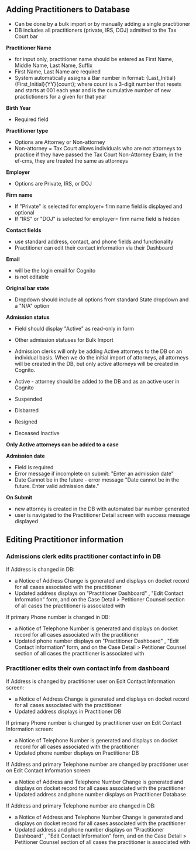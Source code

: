 ## Adding Practitioners to Database

* Can be done by a bulk import or by manually adding a single practitioner
* DB includes all practitioners (private, IRS, DOJ) admitted to the Tax Court bar

**Practitioner Name**
* for input only, practitioner name should be entered as First Name, Middle Name, Last Name, Suffix
* First Name, Last Name are required
* System automatically assigns a Bar number in format: {Last_Initial}{First_Initial}{YY}{count}; where count is a 3-digit number that resets and starts at 001 each year and is the cumulative number of new practictioners for a given for that year

**Birth Year**
* Required field

**Practitioner type**
* Options are Attorney or Non-attorney
* Non-attorney = Tax Court allows individuals who are not attorneys to practice if they have passed the Tax Court Non-Attorney Exam; in the ef-cms, they are treated the same as attorneys

**Employer**
* Options are Private, IRS, or DOJ

**Firm name**
* If "Private" is selected for employer= firm name field is displayed and optional
* If "IRS" or "DOJ" is selected for employer= firm name field is hidden 

**Contact fields**
* use standard address, contact, and phone fields and functionality
* Practitioner can edit their contact information via their Dashboard

**Email**
* will be the login email for Cognito
* is not editable

**Original bar state**
* Dropdown should include all options from standard State dropdown and a "N/A" option

**Admission status**
* Field should display "Active" as read-only in form
* Other admission statuses for Bulk Import
* Admission clerks will only be adding Active attorneys to the DB on an individual basis. When we do the initial import of attorneys, all attorneys will be created in the DB, but only active attorneys will be created in Cognito.

* Active - attorney should be added to the DB and as an active user in Cognito
* Suspended
* Disbarred
* Resigned
* Deceased
Inactive

**Only Active attorneys can be added to a case**

**Admission date**
* Field is required
* Error message if incomplete on submit: "Enter an admission date"
* Date Cannot be in the future - error message "Date cannot be in the future. Enter valid admission date."

**On Submit**
* new attorney is created in the DB with automated bar number generated
* user is navigated to the Practitioner Detail screen with success message displayed


## Editing Practitioner information

### Admissions clerk edits practitioner contact info in DB
If Address is changed in DB:
* a Notice of Address Change is generated and displays on docket record for all cases associated with the practitioner
* Updated address displays on "Practitioner Dashboard" , "Edit Contact Information" form, and on the Case Detail > Petitioner Counsel section of all cases the practitioner is associated with

If primary Phone number is changed in DB:
* a Notice of Telephone Number is generated and displays on docket record for all cases associated with the practitioner
* Updated phone number displays on "Practitioner Dashboard" , "Edit Contact Information" form, and on the Case Detail > Petitioner Counsel section of all cases the practitioner is associated with

### Practitioner edits their own contact info from dashboard
If Address is changed by practitioner user on Edit Contact Information screen:
* a Notice of Address Change is generated and displays on docket record for all cases associated with the practitioner
* Updated address displays in Practitioner DB

If primary Phone number is changed by practitioner user on Edit Contact Information screen:
* a Notice of Telephone Number is generated and displays on docket record for all cases associated with the practitioner
* Updated phone number displays on Practitioner DB

If Address and primary Telephone number are changed by practitioner user on Edit Contact Information screen
* a Notice of Address and Telephone Number Change is generated and displays on docket record for all cases associated with the practitioner
* Updated address and phone number displays on Practitioner Database

If Address and primary Telephone number are changed in DB:
* a Notice of Address and Telephone Number Change is generated and displays on docket record for all cases associated with the practitioner
* Updated address and phone number displays on "Practitioner Dashboard" , "Edit Contact Information" form, and on the Case Detail > Petitioner Counsel section of all cases the practitioner is associated with

